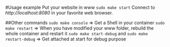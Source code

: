#Usage example
Put your website in www
`sudo make start`
Connect to *http://localhost:8080* in your favorite web browser.

##Other commands
`sudo make console` => Get a Shell in your container
`sudo make restart` => When you have modified your www folder, rebuild the whole container and restart it
`sudo make start-debug` and `sudo make restart-debug` => Get attached at start for debug purpose